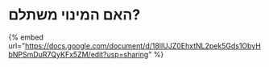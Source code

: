 # האם המינוי משתלם?

{% embed url="https://docs.google.com/document/d/18lIUJZ0EhxtNL2pek5Gds1ObyHbNPSmDuR7QyKFx5ZM/edit?usp=sharing" %}
